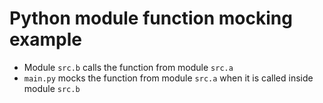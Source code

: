 
# Python module function mocking example

* Module `src.b` calls the function from module `src.a`
* `main.py` mocks the function from module `src.a` when it is called inside module `src.b`
